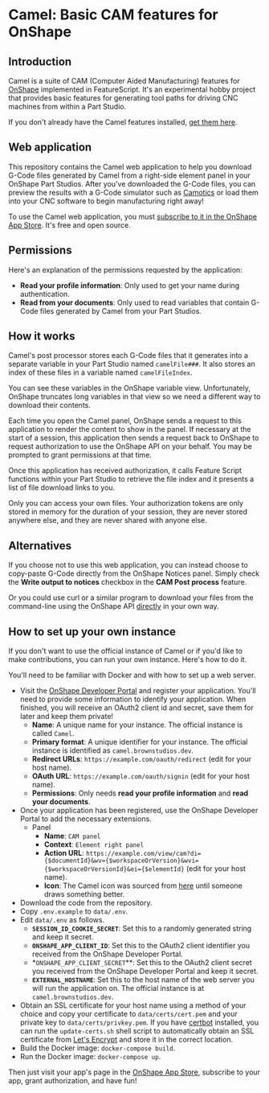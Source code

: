 # Camel: Basic CAM features for OnShape

## Introduction

Camel is a suite of CAM (Computer Aided Manufacturing) features for [OnShape](https://www.onshape.com/)
implemented in FeatureScript. It's an experimental hobby project that provides basic features for
generating tool paths for driving CNC machines from within a Part Studio.

If you don't already have the Camel features installed, [get them here](https://cad.onshape.com/documents/5892b0a436ab36124fe4db4b/w/782c826b12b074a8c7249ebb/e/390698553293f7f54851d374).

## Web application

This repository contains the Camel web application to help you download G-Code files generated by
Camel from a right-side element panel in your OnShape Part Studios. After you've downloaded the
G-Code files, you can preview the results with a G-Code simulator such as [Camotics](https://camotics.org/)
or load them into your CNC software to begin manufacturing right away!

To use the Camel web application, you must [subscribe to it in the OnShape App Store](https://appstore.onshape.com/apps/CAM/I4R3GCXD4XN6MBLZ3LHPI5VGCVARDSCVUGE5QHY=/description). It's free and open source.

## Permissions

Here's an explanation of the permissions requested by the application:

* **Read your profile information**: Only used to get your name during authentication.
* **Read from your documents**: Only used to read variables that contain G-Code files generated by Camel from your Part Studios.

## How it works

Camel's post processor stores each G-Code files that it generates into a separate variable in your
Part Studio named `camelFile###`. It also stores an index of these files in a variable named
`camelFileIndex`.

You can see these variables in the OnShape variable view. Unfortunately, OnShape truncates long
variables in that view so we need a different way to download their contents.

Each time you open the Camel panel, OnShape sends a request to this application to render the
content to show in the panel. If necessary at the start of a session, this application then
sends a request back to OnShape to request authorization to use the OnShape API on your
behalf. You may be prompted to grant permissions at that time.

Once this application has received authorization, it calls Feature Script functions
within your Part Studio to retrieve the file index and it presents a list of file download
links to you.

Only you can access your own files. Your authorization tokens are only stored in memory for the
duration of your session, they are never stored anywhere else, and they are never shared
with anyone else.

## Alternatives

If you choose not to use this web application, you can instead choose to copy-paste G-Code directly
from the OnShape Notices panel. Simply check the **Write output to notices** checkbox in the **CAM Post process**
feature.

Or you could use curl or a similar program to download your files from the command-line
using the OnShape API [directly](https://cad.onshape.com/glassworks/explorer/#/PartStudio/evalFeatureScript)
in your own way.

## How to set up your own instance

If you don't want to use the official instance of Camel or if you'd like to make contributions,
you can run your own instance. Here's how to do it.

You'll need to be familiar with Docker and with how to set up a web server.

* Visit the [OnShape Developer Portal](https://dev-portal.onshape.com/) and register your application. You'll need to provide some information to identify your application. When finished, you will receive an OAuth2 client id and secret, save them for later and keep them private!
  * **Name**: A unique name for your instance. The official instance is called `Camel`.
  * **Primary format**: A unique identifier for your instance. The official instance is identified as `camel.brownstudios.dev`.
  * **Redirect URLs**: `https://example.com/oauth/redirect` (edit for your host name).
  * **OAuth URL**: `https://example.com/oauth/signin` (edit for your host name).
  * **Permissions**: Only needs **read your profile information** and **read your documents**.
* Once your application has been registered, use the OnShape Developer Portal to add the necessary extensions.
  * Panel
    * **Name**: `CAM panel`
    * **Context**: `Element right panel`
    * **Action URL**: `https://example.com/view/cam?di={$documentId}&wv={$workspaceOrVersion}&wvi={$workspaceOrVersionId}&ei={$elementId}` (edit for your host name).
    * **Icon**: The Camel icon was sourced from [here](https://www.svgrepo.com/svg/317181/camel) until someone draws something better.
* Download the code from the repository.
* Copy `.env.example` to `data/.env`.
* Edit `data/.env` as follows.
  * **`SESSION_ID_COOKIE_SECRET`**: Set this to a randomly generated string and keep it secret.
  * **`ONSHAPE_APP_CLIENT_ID`**: Set this to the OAuth2 client identifier you received from the OnShape Developer Portal.
  * *`ONSHAPE_APP_CLIENT_SECRET`**: Set this to the OAuth2 client secret you received from the OnShape Developer Portal and keep it secret.
  * **`EXTERNAL_HOSTNAME`**: Set this to the host name of the web server you will run the application on. The official instance is at `camel.brownstudios.dev`.
* Obtain an SSL certificate for your host name using a method of your choice and copy your certificate to `data/certs/cert.pem` and your private key to `data/certs/privkey.pem`. If you have [certbot](https://certbot.eff.org/) installed, you can run the `update-certs.sh` shell script to automatically obtain an SSL certificate from [Let's Encrypt](https://letsencrypt.org/) and store it in the correct location.
* Build the Docker image: `docker-compose build`.
* Run the Docker image: `docker-compose up`.

Then just visit your app's page in the [OnShape App Store](https://appstore.onshape.com/), subscribe to your
app, grant authorization, and have fun!
